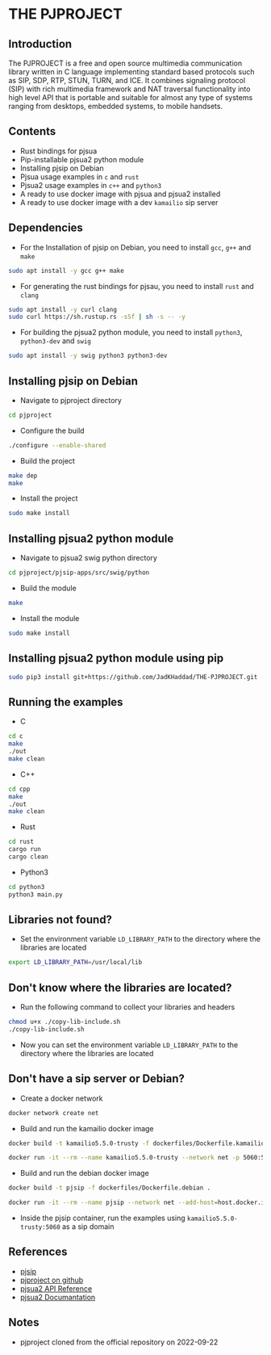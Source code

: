 # THE PJPROJECT

## Introduction
The PJPROJECT is a free and open source multimedia communication library written in C language implementing standard based protocols such as SIP, SDP, RTP, STUN, TURN, and ICE. It combines signaling protocol (SIP) with rich multimedia framework and NAT traversal functionality into high level API that is portable and suitable for almost any type of systems ranging from desktops, embedded systems, to mobile handsets.

## Contents
* Rust bindings for pjsua
* Pip-installable pjsua2 python module
* Installing pjsip on Debian
* Pjsua usage examples in ```c``` and ```rust```
* Pjsua2 usage examples in ```c++``` and ```python3```
* A ready to use docker image with pjsua and pjsua2 installed
* A ready to use docker image with a dev ```kamailio``` sip server

## Dependencies
* For the Installation of pjsip on Debian, you need to install ```gcc```, ```g++``` and ```make```
```sh
sudo apt install -y gcc g++ make
``` 
* For generating the rust bindings for pjsau, you need to install ```rust``` and ```clang```
```sh
sudo apt install -y curl clang
sudo curl https://sh.rustup.rs -sSf | sh -s -- -y
```
* For building the pjsua2 python module, you need to install ```python3```, ```python3-dev``` and ```swig```
```sh
sudo apt install -y swig python3 python3-dev
```
## Installing pjsip on Debian
* Navigate to pjproject directory
```sh
cd pjproject
```
* Configure the build
```sh
./configure --enable-shared
```
* Build the project
```sh
make dep
make
```
* Install the project
```sh
sudo make install
```
## Installing pjsua2 python module

* Navigate to pjsua2 swig python directory
```sh
cd pjproject/pjsip-apps/src/swig/python
```
* Build the module
```sh
make
```
* Install the module
```sh
sudo make install
```

## Installing pjsua2 python module using pip
```sh
sudo pip3 install git+https://github.com/JadKHaddad/THE-PJPROJECT.git --verbose
```

## Running the examples

* C
```sh
cd c
make
./out
make clean
```
* C++
```sh
cd cpp
make
./out
make clean
```
* Rust
```sh
cd rust
cargo run
cargo clean
``` 
* Python3
```sh
cd python3
python3 main.py
```

## Libraries not found?
* Set the environment variable ```LD_LIBRARY_PATH``` to the directory where the libraries are located
```sh
export LD_LIBRARY_PATH=/usr/local/lib
```
## Don't know where the libraries are located?
* Run the following command to collect your libraries and headers
```sh
chmod u+x ./copy-lib-include.sh
./copy-lib-include.sh
```
* Now you can set the environment variable ```LD_LIBRARY_PATH``` to the directory where the libraries are located

## Don't have a sip server or Debian?

* Create a docker network
```sh
docker network create net
```
* Build and run the kamailio docker image
```sh
docker build -t kamailio5.5.0-trusty -f dockerfiles/Dockerfile.kamailio .

docker run -it --rm --name kamailio5.5.0-trusty --network net -p 5060:5060/udp kamailio5.5.0-trusty
```
* Build and run the debian docker image
```sh
docker build -t pjsip -f dockerfiles/Dockerfile.debian .

docker run -it --rm --name pjsip --network net --add-host=host.docker.internal:host-gateway pjsip
```
* Inside the pjsip container, run the examples using ```kamailio5.5.0-trusty:5060``` as a sip domain

## References

* [pjsip](https://www.pjsip.org/)
* [pjproject on github](https://github.com/pjsip/pjproject)
* [pjsua2 API Reference](https://www.pjsip.org/pjsip/docs/html/group__PJSUA2__Ref.htm)
* [pjsua2 Documantation](https://www.pjsip.org/docs/book-latest/html/)

## Notes
* pjproject cloned from the official repository on 2022-09-22
